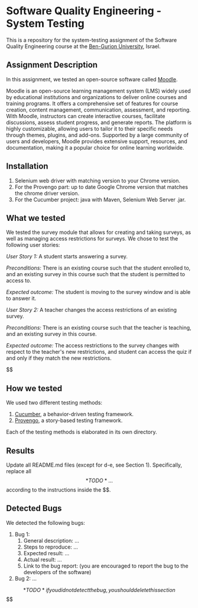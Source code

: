 # Software Quality Engineering - System Testing

This is a repository for the system-testing assignment of the Software Quality Engineering course at the [Ben-Gurion University](https://in.bgu.ac.il/), Israel.

## Assignment Description

In this assignment, we tested an open-source software called [Moodle](https://sandbox.moodledemo.net/).

Moodle is an open-source learning management system (LMS) widely used by educational institutions and organizations to deliver online courses and training programs. It offers a comprehensive set of features for course creation, content management, communication, assessment, and reporting. With Moodle, instructors can create interactive courses, facilitate discussions, assess student progress, and generate reports. The platform is highly customizable, allowing users to tailor it to their specific needs through themes, plugins, and add-ons. Supported by a large community of users and developers, Moodle provides extensive support, resources, and documentation, making it a popular choice for online learning worldwide.

## Installation

1. Selenium web driver with matching version to your Chrome version.
2. For the Provengo part: up to date Google Chrome version that matches the chrome driver version.
3. For the Cucumber project: java with Maven, Selenium Web Server .jar.

## What we tested

We tested the survey module that allows for creating and taking surveys, as well as managing access restrictions for surveys. We chose to test the following user stories:

_User Story 1:_ A student starts answering a survey.

_Preconditions:_ There is an existing course such that the student enrolled to, and an existing survey in this course such that the student is permitted to access to.

_Expected outcome:_ The student is moving to the survey window and is able to answer it.

_User Story 2:_ A teacher changes the access restrictions of an existing survey.

_Preconditions:_ There is an existing course such that the teacher is teaching, and an existing survey in this course.

_Expected outcome:_ The access restrictions to the survey changes with respect to the teacher's new restrictions, and student can access the quiz if and only if they match the new restrictions.

$$

## How we tested
We used two different testing methods:
1. [Cucumber](https://cucumber.io/), a behavior-driven testing framework.
2. [Provengo](https://provengo.tech/), a story-based testing framework.

Each of the testing methods is elaborated in its own directory.

## Results
Update all README.md files (except for d-e, see Section 1). Specifically, replace all $$*TODO*…$$ according to the instructions inside the $$.

## Detected Bugs
We detected the following bugs:

1. Bug 1:
   1. General description: ...
   2. Steps to reproduce: ...
   3. Expected result: ...
   4. Actual result: ...
   5. Link to the bug report: (you are encouraged to report the bug to the developers of the software)
2. Bug 2: ...

$$*TODO* if you did not detect the bug, you should delete this section$$
$$
